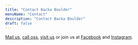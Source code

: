 ```yaml
---
title: "Contact Backa Boulder"
menuName: "Contact"
description: "Contact Backa Boulder"
draft: false
---
```


[Mail us](mailto:info@backaboulder.se), [call oss](tel:+4670123456), 
[visit us](https://goo.gl/maps/LBd7mzy1dTUAxJ9x6) or join us at 
[Facebook](https://www.facebook.com/Backa-Boulder-100431848484291/) and 
[Instagram](https://www.instagram.com/backaboulder).